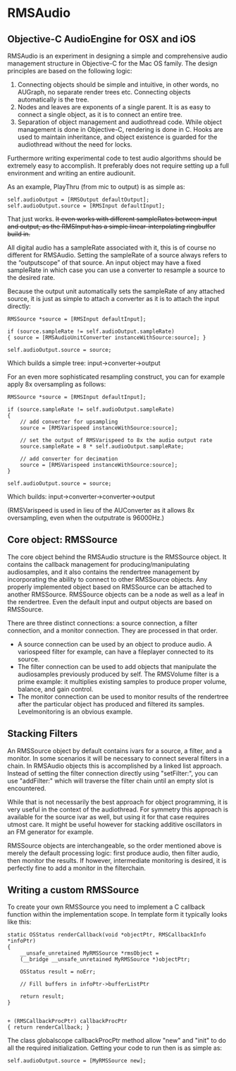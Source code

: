 # RMSAudio
## Objective-C AudioEngine for OSX and iOS

RMSAudio is an experiment in designing a simple and comprehensive audio management structure in Objective-C for the Mac OS family. The design principles are based on the following logic: 

1. Connecting objects should be simple and intuitive, in other words, no AUGraph, no separate render trees etc. Connecting objects automatically is the tree. 
2. Nodes and leaves are exponents of a single parent. It is as easy to connect a single object, as it is to connect an entire tree.
3. Separation of object management and audiothread code. While object management is done in Objective-C, rendering is done in C. Hooks are used to maintain inheritance, and object existence is guarded for the audiothread without the need for locks. 

Furthermore writing experimental code to test audio algorithms should be extremely easy to accomplish. It preferably does not require setting up a full environment and writing an entire audiounit.

As an example, PlayThru (from mic to output) is as simple as: 

    self.audioOutput = [RMSOutput defaultOutput];
    self.audioOutput.source = [RMSInput defaultInput];
   
That just works. ~~It even works with different sampleRates between input and output, as the RMSInput has a simple linear-interpolating ringbuffer build in.~~ 

All digital audio has a sampleRate associated with it, this is of course no different for RMSAudio. Setting the sampleRate of a source always refers to the “outputscope” of that source. An input object may have a fixed sampleRate in which case you can use a converter to resample a source to the desired rate. 

Because the output unit automatically sets the sampleRate of any attached source, it is just as simple to attach a converter as it is to attach the input directly: 
```obj-c
RMSSource *source = [RMSInput defaultInput];

if (source.sampleRate != self.audioOutput.sampleRate)
{ source = [RMSAudioUnitConverter instanceWithSource:source]; }

self.audioOutput.source = source;
```
Which builds a simple tree: input->converter->output

For an even more sophisticated resampling construct, you can for example apply 8x oversampling as follows: 
```obj-c
RMSSource *source = [RMSInput defaultInput];

if (source.sampleRate != self.audioOutput.sampleRate)
{ 
	// add converter for upsampling
	source = [RMSVarispeed instanceWithSource:source]; 
    
	// set the output of RMSVarispeed to 8x the audio output rate
	source.sampleRate = 8 * self.audioOutput.sampleRate;

	// add converter for decimation
	source = [RMSVarispeed instanceWithSource:source]; 
}

self.audioOutput.source = source;
```
Which builds: input->converter->converter->output

(RMSVarispeed is used in lieu of the AUConverter as it allows 8x oversampling, even when the outputrate is 96000Hz.)


## Core object: RMSSource
The core object behind the RMSAudio structure is the RMSSource object. It contains the callback management for producing/manipulating audiosamples, and it also contains the rendertree management by incorporating the ability to connect to other RMSSource objects. Any properly implemented object based on RMSSource can be attached to another RMSSource. RMSSource objects can be a node as well as a leaf in the rendertree. Even the default input and output objects are based on RMSSource. 

There are three distinct connections: a source connection, a filter connection, and a monitor connection. They are processed in that order. 
 * A source connection can be used by an object to produce audio. A variospeed filter for example, can have a fileplayer connected to its source. 
 * The filter connection can be used to add objects that manipulate the audiosamples previously produced by self. The RMSVolume filter is a prime example: it multiplies existing samples to produce proper volume, balance, and gain control. 
 * The monitor connection can be used to monitor results of the rendertree after the particular object has produced and filtered its samples. Levelmonitoring is an obvious example. 


## Stacking Filters
An RMSSource object by default contains ivars for a source, a filter, and a monitor. In some scenarios it will be necessary to connect several filters in a chain. In RMSAudio objects this is accomplished by a linked list approach. Instead of setting the filter connection directly using "setFilter:", you can use "addFilter:" which will traverse the filter chain until an empty slot is encountered. 

While that is not necessarily the best approach for object programming, it is very useful in the context of the audiothread. 
For symmetry this approach is available for the source ivar as well, but using it for that case requires utmost care. It might be useful however for stacking additive oscillators in an FM generator for example.

RMSSource objects are interchangeable, so the order mentioned above is merely the default processing logic: first produce audio, then filter audio, then monitor the results. If however, intermediate monitoring is desired, it is perfectly fine to add a monitor in the filterchain.


## Writing a custom RMSSource
To create your own RMSSource you need to implement a C callback function within the implementation scope. In template form it typically looks like this:
```obj-c
static OSStatus renderCallback(void *objectPtr, RMSCallbackInfo *infoPtr)
{
	__unsafe_unretained MyRMSSource *rmsObject =
	(__bridge __unsafe_unretained MyRMSSource *)objectPtr;

	OSStatus result = noErr;
	
	// Fill buffers in infoPtr->bufferListPtr 

	return result;
}


+ (RMSCallbackProcPtr) callbackProcPtr
{ return renderCallback; }

```

The class globalscope callbackProcPtr method allow "new" and "init" to do all the required initialization. Getting your code to run then is as simple as:

```obj-c
self.audioOutput.source = [MyRMSSource new];
```
